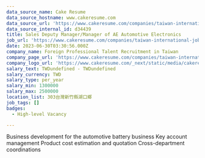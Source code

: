```yaml
---
data_source_name: Cake Resume
data_source_hostname: www.cakeresume.com
data_source_url: 'https://www.cakeresume.com/companies/taiwan-international-jobs/jobs'
data_source_internal_id: d34439
title: Sales Deputy Manager/Manager of AE Automotive Electronics
job_url: 'https://www.cakeresume.com/companies/taiwan-international-jobs/jobs/d34439'
date: 2023-06-30T03:30:56.000Z
company_name: Foreign Professional Talent Recruitment in Taiwan
company_page_url: 'https://www.cakeresume.com/companies/taiwan-international-jobs'
company_logo_url: 'https://www.cakeresume.com/_next/static/media/cakeresume.e1c03867.svg'
salary_text: TWDundefined - TWDundefined
salary_currency: TWD
salary_type: per_year
salary_min: 1300000
salary_max: 2500000
location_list: 303台灣新竹縣湖口鄉
job_tags: []
badges:
  - High-level Vacancy

---
```


Business development for the automotive battery business Key account management Product cost estimation and quotation Cross-department coordinations